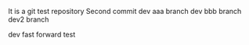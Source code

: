 It is a git test repository
Second commit
dev aaa branch
dev bbb branch
dev2 branch

dev fast forward test
